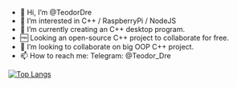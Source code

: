 - 👋 Hi, I’m @TeodorDre
- 👀 I’m interested in C++ / RaspberryPi / NodeJS
- 🌱 I’m currently creating an C++ desktop program.
- 🆓 Looking an open-source C++ project to collaborate for free.
- 💞️ I’m looking to collaborate on big OOP C++ project.
- 📫 How to reach me: Telegram: @Teodor_Dre

[![Top Langs](https://github-readme-stats.vercel.app/api/top-langs/?username=TeodorDre&langs_count=10)](https://github.com/anuraghazra/github-readme-stats)
